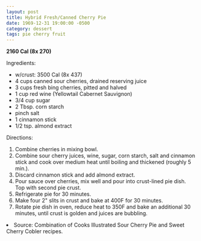 ```yaml
---
layout: post
title: Hybrid Fresh/Canned Cherry Pie
date: 1969-12-31 19:00:00 -0500
category: dessert
tags: pie cherry fruit
---
```

<b>2160 Cal (8x 270)</b>
<p>Ingredients:</p><ul>
<li>	w/crust: 3500 Cal (8x 437)</li>
<li>4 cups	canned sour cherries, drained reserving juice</li>
<li>3 cups	fresh bing cherries, pitted and halved</li>
<li>1 cup	red wine (Yellowtail Cabernet Sauvignon)</li>
<li>3/4 cup	sugar</li>
<li>2 Tbsp.	corn starch</li>
<li>pinch	salt</li>
<li>1	cinnamon stick</li>
<li>1/2 tsp.	almond extract</li>
</ul>
<p>Directions:</p>
<ol>
<li>Combine cherries in mixing bowl.</li>
<li>Combine sour cherry juices, wine, sugar, corn starch, salt and cinnamon stick and cook over medium heat until boiling and thickened (roughly 5 min.).</li>
<li>Discard cinnamon stick and add almond extract.</li>
<li>Pour sauce over cherries, mix well and pour into crust-lined pie dish.  Top with second pie crust.</li>
<li>Refrigerate pie for 30 minutes.</li>
<li>Make four 2" slits in crust and bake at 400F for 30 minutes.</li>
<li>Rotate pie dish in oven, reduce heat to 350F and bake an additional 30 minutes, until crust is golden and juices are bubbling.</li>
</ol>
<li>Source: Combination of Cooks Illustrated Sour Cherry Pie and Sweet Cherry Cobler recipes.  </li>
